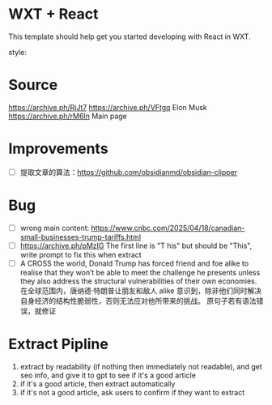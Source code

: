 # WXT + React

This template should help get you started developing with React in WXT.

style:

# Source

https://archive.ph/RjJt7
https://archive.ph/VFtgq Elon Musk
https://archive.ph/rM6In Main page

# Improvements

- [ ] 提取文章的算法：https://github.com/obsidianmd/obsidian-clipper

# Bug

- [ ] wrong main content: https://www.cnbc.com/2025/04/18/canadian-small-businesses-trump-tariffs.html
- [ ] https://archive.ph/pMzIG The first line is "T his" but should be "This", write prompt to fix this when extract
- [ ] A CROSS the world, Donald Trump has forced friend and foe alike to realise that they won’t be able to meet the challenge he presents unless they also address the structural vulnerabilities of their own economies.
在全球范围内，唐纳德·特朗普让朋友和敌人 alike 意识到，除非他们同时解决自身经济的结构性脆弱性，否则无法应对他所带来的挑战。 原句子若有语法错误，就修证
# Extract Pipline

1. extract by readability (if nothing then immediately not readable), and get seo info, and give it to gpt to see if it's a good article
2. if it's a good article, then extract automatically
3. if it's not a good article, ask users to confirm if they want to extract
